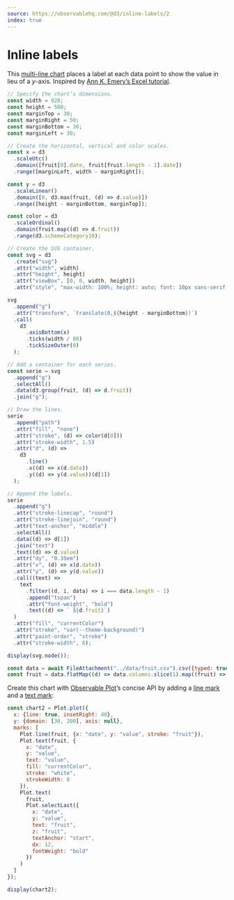 ```yaml
---
source: https://observablehq.com/@d3/inline-labels/2
index: true
---
```


# Inline labels

This [multi-line chart](./multi-line-chart) places a label at each data point to show the value in lieu of a _y_-axis. Inspired by [Ann K. Emery’s Excel tutorial](https://depictdatastudio.com/how-to-place-labels-directly-through-your-line-graph-in-microsoft-excel/).

```js echo
// Specify the chart’s dimensions.
const width = 928;
const height = 500;
const marginTop = 30;
const marginRight = 50;
const marginBottom = 30;
const marginLeft = 30;

// Create the horizontal, vertical and color scales.
const x = d3
  .scaleUtc()
  .domain([fruit[0].date, fruit[fruit.length - 1].date])
  .range([marginLeft, width - marginRight]);

const y = d3
  .scaleLinear()
  .domain([0, d3.max(fruit, (d) => d.value)])
  .range([height - marginBottom, marginTop]);

const color = d3
  .scaleOrdinal()
  .domain(fruit.map((d) => d.fruit))
  .range(d3.schemeCategory10);

// Create the SVG container.
const svg = d3
  .create("svg")
  .attr("width", width)
  .attr("height", height)
  .attr("viewBox", [0, 0, width, height])
  .attr("style", "max-width: 100%; height: auto; font: 10px sans-serif;");

svg
  .append("g")
  .attr("transform", `translate(0,${height - marginBottom})`)
  .call(
    d3
      .axisBottom(x)
      .ticks(width / 80)
      .tickSizeOuter(0)
  );

// Add a container for each series.
const serie = svg
  .append("g")
  .selectAll()
  .data(d3.group(fruit, (d) => d.fruit))
  .join("g");

// Draw the lines.
serie
  .append("path")
  .attr("fill", "none")
  .attr("stroke", (d) => color(d[0]))
  .attr("stroke-width", 1.5)
  .attr("d", (d) =>
    d3
      .line()
      .x((d) => x(d.date))
      .y((d) => y(d.value))(d[1])
  );

// Append the labels.
serie
  .append("g")
  .attr("stroke-linecap", "round")
  .attr("stroke-linejoin", "round")
  .attr("text-anchor", "middle")
  .selectAll()
  .data((d) => d[1])
  .join("text")
  .text((d) => d.value)
  .attr("dy", "0.35em")
  .attr("x", (d) => x(d.date))
  .attr("y", (d) => y(d.value))
  .call((text) =>
    text
      .filter((d, i, data) => i === data.length - 1)
      .append("tspan")
      .attr("font-weight", "bold")
      .text((d) => ` ${d.fruit}`)
  )
  .attr("fill", "currentColor")
  .attr("stroke", "var(--theme-background)")
  .attr("paint-order", "stroke")
  .attr("stroke-width", 6);

display(svg.node());
```

```js echo
const data = await FileAttachment("../data/fruit.csv").csv({typed: true});
const fruit = data.flatMap((d) => data.columns.slice(1).map((fruit) => ({date: d.date, fruit, value: d[fruit]})));
```

Create this chart with [Observable Plot](https://observablehq.com/plot)’s concise API by adding a [line mark](https://observablehq.com/plot/marks/line) and a [text mark](https://observablehq.com/plot/marks/text):

```js echo
const chart2 = Plot.plot({
  x: {line: true, insetRight: 40},
  y: {domain: [30, 200], axis: null},
  marks: [
    Plot.line(fruit, {x: "date", y: "value", stroke: "fruit"}),
    Plot.text(fruit, {
      x: "date",
      y: "value",
      text: "value",
      fill: "currentColor",
      stroke: "white",
      strokeWidth: 8
    }),
    Plot.text(
      fruit,
      Plot.selectLast({
        x: "date",
        y: "value",
        text: "fruit",
        z: "fruit",
        textAnchor: "start",
        dx: 12,
        fontWeight: "bold"
      })
    )
  ]
});

display(chart2);
```
